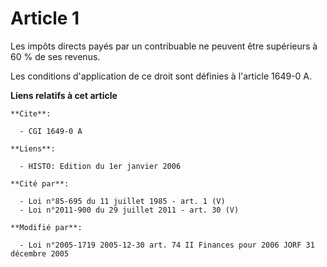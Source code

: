 # Article 1

Les impôts directs payés par un contribuable ne peuvent être supérieurs à 60 % de ses revenus.

Les conditions d'application de ce droit sont définies à l'article 1649-0 A.

**Liens relatifs à cet article**

	**Cite**:

	  - CGI 1649-0 A

	**Liens**:

	  - HISTO: Edition du 1er janvier 2006

	**Cité par**:

	  - Loi n°85-695 du 11 juillet 1985 - art. 1 (V)
	  - Loi n°2011-900 du 29 juillet 2011 - art. 30 (V)

	**Modifié par**:

	  - Loi n°2005-1719 2005-12-30 art. 74 II Finances pour 2006 JORF 31 décembre 2005
